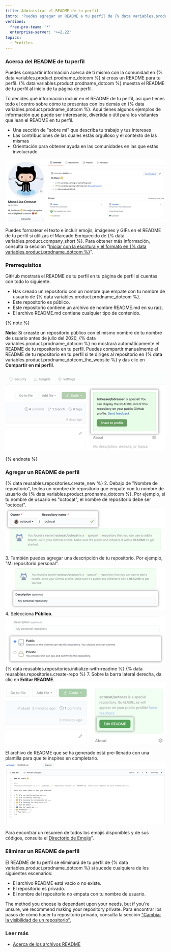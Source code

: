 ```yaml
---
title: Administrar el README de tu perfil
intro: 'Puedes agregar un README a tu perfil de {% data variables.product.prodname_dotcom %} para que otras personas sepan sobre ti.'
versions:
  free-pro-team: '*'
  enterprise-server: '>=2.22'
topics:
  - Profiles
---
```


### Acerca del README de tu perfil

Puedes compartir información acerca de ti mismo con la comunidad en {% data variables.product.prodname_dotcom %} si creas un README para tu perfil. {% data variables.product.prodname_dotcom %} muestra el README de tu perfil al inicio de tu página de perfil.

Tú decides qué información incluir en el README de tu perfil, así que tienes todo el contro sobre cómo te presentas con los demás en {% data variables.product.prodname_dotcom %}. Aquí tienes algunos ejemplos de información que puede ser interesante, divertida o útil para los visitantes que lean el README en tu perfil.

- Una sección de "sobre mí" que describa tu trabajo y tus intereses
- Las contribuciones de las cuales estás orgulloso y el contexto de las mismas
- Orientación para obtener ayuda en las comunidades en las que estás involucrado

![Archivo de README del perfil que se muestra en éste](/assets/images/help/repository/profile-with-readme.png)

Puedes formatear el texto e incluir emojis, imágenes y GIFs en el README de tu perfil si utilizas el Marcado Enriquecido de {% data variables.product.company_short %}. Para obtener más información, consulta la sección "[Iniciar con la escritura y el formato en {% data variables.product.prodname_dotcom %}](/github/writing-on-github/getting-started-with-writing-and-formatting-on-github)".

### Prerrequisitos

GitHub mostrará el README de tu perfil en tu página de perfil si cuentas con todo lo siguiente.

- Has creado un repositorio con un nombre que empate con tu nombre de usuario de {% data variables.product.prodname_dotcom %}.
- Este repositorio es público.
- Este repositorio contiene un archivo de nombre README.md en su raíz.
- El archivo README.md contiene cualquier tipo de contenido.

{% note %}

**Nota**: Si creaste un repositorio público con el mismo nombre de tu nombre de usuario antes de julio del 2020, {% data variables.product.prodname_dotcom %} no mostrará automáticamente el README de tu repositorio en tu perfil. Puedes compartir manualmente el README de tu repositorio en tu perfil si te diriges al repositorio en {% data variables.product.prodname_dotcom_the_website %} y das clic en **Compartir en mi perfil**.

![Botón para compartir el README en el perfil](/assets/images/help/repository/share-to-profile.png)

{% endnote %}

### Agregar un README de perfil

{% data reusables.repositories.create_new %}
2. Debajo de "Nombre de repositorio", teclea un nombre de repositorio que empate con tu nombre de usuario de {% data variables.product.prodname_dotcom %}. Por ejemplo, si tu nombre de usuario es "octocat", el nombre de repositorio debe ser "octocat". ![Campo de nombre de repositorio que empata con el nombre de usuario](/assets/images/help/repository/repo-username-match.png)
3. También puedes agregar una descripción de tu repositorio. Por ejemplo, "Mi repositorio personal". ![Campo para ingresar una descripción para el repositorio](/assets/images/help/repository/create-personal-repository-desc.png)
4. Selecciona **Público**. ![Botón radial para seleccionar la visibilidad con la opción de público seleccionada](/assets/images/help/repository/create-personal-repository-visibility.png)
{% data reusables.repositories.initialize-with-readme %}
{% data reusables.repositories.create-repo %}
7. Sobre la barra lateral derecha, da clic en **Editar README**. ![Botón para editar el archivo README](/assets/images/help/repository/personal-repository-edit-readme.png)

  El archivo de README que se ha generado está pre-llenado con una plantilla para que te inspires en completarlo. ![Archivo README con la plantilla pre-llenada](/assets/images/help/repository/personal-repository-readme-template.png)

Para encontrar un resumen de todos los emojis disponibles y de sus códigos, consulta el [Directorio de Emojis](http://www.emoji-cheat-sheet.com/)".

### Eliminar un README de perfil

El README de tu perfil se eliminará de tu perfil de {% data variables.product.prodname_dotcom %} si sucede cualquiera de los siguientes escenarios:

- El archivo README está vacío o no existe.
- El repositorio es privado.
- El nombre del repositorio no empata con tu nombre de usuario.

The method you choose is dependant upon your needs, but if you're unsure, we recommend making your repository private. Para encontrar los pasos de cómo hacer tu repositorio privado, consulta la sección ["Cambiar la visibilidad de un repositorio".](/github/administering-a-repository/setting-repository-visibility#changing-a-repositorys-visibility)

### Leer más

- [Acerca de los archivos README](/github/creating-cloning-and-archiving-repositories/about-readmes)

